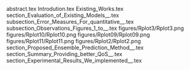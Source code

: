 abstract.tex
Introdution.tex
Existing_Works.tex
section_Evaluation_of_Existing_Models__.tex
subsection_Error_Measures_For_quantitative__.tex
subsection_Observations_Figures_1_to__.tex
figures/Rplot3/Rplot3.png
figures/Rplot10/Rplot10.png
figures/Rplot09/Rplot09.png
figures/Rplot11/Rplot11.png
figures/Rplot2/Rplot2.png
section_Proposed_Ensemble_Prediction_Method__.tex
section_Summary_Providing_better_QoS__.tex
section_Experimental_Results_We_implemented__.tex